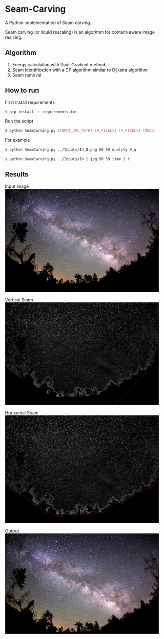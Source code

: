 # Seam-Carving

A Python implementation of Seam carving.

Seam carving (or liquid rescaling) is an algorithm for content-aware image resizing.


## Algorithm

1. Energy calculation with Dual-Gradient method
2. Seam identification with a DP algorithm similar to Dijkstra algorithm
3. Seam removal


## How to run

First install requirements
```bash
$ pip install -r requirements.txt
```

Run the script
```bash
$ python SeamCarving.py [INPUT_IMG_PATH] [H_PIXELS] [V_PIXELS] [MODE] [OUTPUT_FOLDER]
```

For example
```bash
$ python SeamCarving.py ../Inputs/In_0.png 50 50 quality 0_q
```

```bash
$ python SeamCarving.py ../Inputs/In_1.jpg 50 50 time 1_t
```


## Results

Input image
![Input-Image](results/Inputs/In_6.jpg)

Vertical Seam
![Vertical-Seam](results/Outputs/6_q/Seam_col0.jpg)

Horizontal Seam
![Row-Seam](results/Outputs/6_q/Seam_row0.jpg)

Output
![Output-Image](results/Outputs/6_q/Final.jpg)
